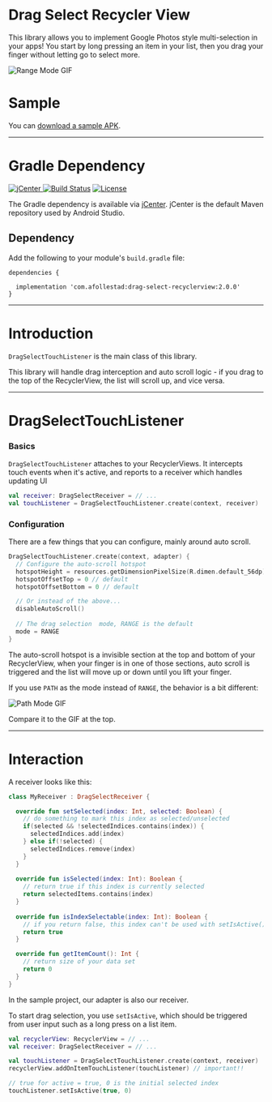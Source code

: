 # Drag Select Recycler View

This library allows you to implement Google Photos style multi-selection in your apps! You start
by long pressing an item in your list, then you drag your finger without letting go to select more.

![Range Mode GIF](https://github.com/afollestad/drag-select-recyclerview/raw/master/art/range.gif)

# Sample

You can [download a sample APK](https://github.com/afollestad/drag-select-recyclerview/raw/master/sample/sample.apk).

---

# Gradle Dependency

[ ![jCenter](https://api.bintray.com/packages/drummer-aidan/maven/drag-select-recyclerview/images/download.svg) ](https://bintray.com/drummer-aidan/maven/drag-select-recyclerview/_latestVersion)
[![Build Status](https://travis-ci.org/afollestad/drag-select-recyclerview.svg)](https://travis-ci.org/afollestad/drag-select-recyclerview)
[![License](https://img.shields.io/badge/license-Apache%202-4EB1BA.svg?style=flat-square)](https://www.apache.org/licenses/LICENSE-2.0.html)

The Gradle dependency is available via [jCenter](https://bintray.com/drummer-aidan/maven/material-camera/view).
jCenter is the default Maven repository used by Android Studio.

## Dependency

Add the following to your module's `build.gradle` file:

```Gradle
dependencies {

  implementation 'com.afollestad:drag-select-recyclerview:2.0.0'
}
```

---

# Introduction

`DragSelectTouchListener` is the main class of this library.

This library will handle drag interception and auto scroll logic - if you drag to the top of the RecyclerView,
the list will scroll up, and vice versa.

---

# DragSelectTouchListener

### Basics

`DragSelectTouchListener` attaches to your RecyclerViews. It intercepts touch events
when it's active, and reports to a receiver which handles updating UI

```kotlin
val receiver: DragSelectReceiver = // ...
val touchListener = DragSelectTouchListener.create(context, receiver)
```

### Configuration

There are a few things that you can configure, mainly around auto scroll.

```kotlin
DragSelectTouchListener.create(context, adapter) {
  // Configure the auto-scroll hotspot
  hotspotHeight = resources.getDimensionPixelSize(R.dimen.default_56dp)
  hotspotOffsetTop = 0 // default
  hotspotOffsetBottom = 0 // default

  // Or instead of the above...
  disableAutoScroll()
  
  // The drag selection  mode, RANGE is the default
  mode = RANGE
}
```

The auto-scroll hotspot is a invisible section at the top and bottom of your
RecyclerView, when your finger is in one of those sections, auto scroll is
triggered and the list will move up or down until you lift your finger.

If you use `PATH` as the mode instead of `RANGE`, the behavior is a bit different:

![Path Mode GIF](https://github.com/afollestad/drag-select-recyclerview/raw/master/art/path.gif)

Compare it to the GIF at the top.

---

# Interaction

A receiver looks like this:

```kotlin
class MyReceiver : DragSelectReceiver {

  override fun setSelected(index: Int, selected: Boolean) {
    // do something to mark this index as selected/unselected
    if(selected && !selectedIndices.contains(index)) {
      selectedIndices.add(index)
    } else if(!selected) {
      selectedIndices.remove(index)
    }
  }
  
  override fun isSelected(index: Int): Boolean {
    // return true if this index is currently selected
    return selectedItems.contains(index)
  }
  
  override fun isIndexSelectable(index: Int): Boolean {
    // if you return false, this index can't be used with setIsActive()
    return true
  }

  override fun getItemCount(): Int {
    // return size of your data set
    return 0
  }
}
```

In the sample project, our adapter is also our receiver.

To start drag selection, you use `setIsActive`, which should be triggered
from user input such as a long press on a list item.

```kotlin
val recyclerView: RecyclerView = // ...
val receiver: DragSelectReceiver = // ...

val touchListener = DragSelectTouchListener.create(context, receiver)
recyclerView.addOnItemTouchListener(touchListener) // important!!

// true for active = true, 0 is the initial selected index
touchListener.setIsActive(true, 0)
````
